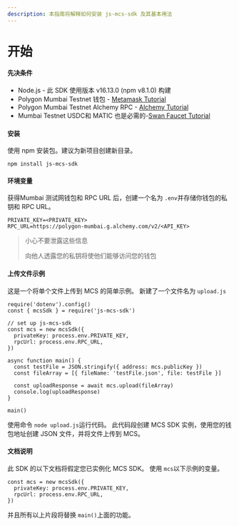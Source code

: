 ```yaml
---
description: 本指南将解释如何安装 js-mcs-sdk 及其基本用法
---
```


# 开始

#### 先决条件 <a href="#xian-jue-tiao-jian-1" id="xian-jue-tiao-jian-1"></a>

* Node.js - 此 SDK 使用版本 v16.13.0 (npm v8.1.0) 构建
* Polygon Mumbai Testnet 钱包 - [Metamask Tutorial](https://docs.filswan.com/multi-chain-storage/mcp-user-guide/setup-metamask)
* Polygon Mumbai Testnet Alchemy RPC - [Alchemy Tutorial](https://docs.filswan.com/multi-chain-storage/mcp-user-guide/configure-metamask-with-alchemy-rpc-url#alchemypolygontometamaskinstructions-2.createalchemymumbaipolygonrpc)
* Mumbai Testnet USDC和 MATIC 也是必需的-[Swan Faucet Tutorial](https://docs.filswan.com/development-resource/swan-token-contract/acquire-testnet-usdc-and-matic-tokens)

#### 安装 <a href="#an-zhuang-1" id="an-zhuang-1"></a>

使用 npm 安装包。建议为新项目创建新目录。

```shell
npm install js-mcs-sdk
```

#### 环境变量 <a href="#huan-jing-bian-liang" id="huan-jing-bian-liang"></a>

获得Mumbai 测试网钱包和 RPC URL 后，创建一个名为 `.env`并存储你钱包的私钥和 RPC URL。

```shell
PRIVATE_KEY=<PRIVATE_KEY>
RPC_URL=https://polygon-mumbai.g.alchemy.com/v2/<API_KEY>
```

> 小心不要泄露这些信息
>
> 向他人透露您的私钥将使他们能够访问您的钱包

#### 上传文件示例 <a href="#shang-chuan-wen-jian-shi-li" id="shang-chuan-wen-jian-shi-li"></a>

这是一个将单个文件上传到 MCS 的简单示例。 新建了一个文件名为 `upload.js`

```shell
require('dotenv').config()
const { mcsSdk } = require('js-mcs-sdk')

// set up js-mcs-sdk
const mcs = new mcsSdk({
  privateKey: process.env.PRIVATE_KEY,
  rpcUrl: process.env.RPC_URL,
})

async function main() {
  const testFile = JSON.stringify({ address: mcs.publicKey })
  const fileArray = [{ fileName: 'testFile.json', file: testFile }]

  const uploadResponse = await mcs.upload(fileArray)
  console.log(uploadResponse)
}

main()
```

使用命令 `node upload.js`运行代码。 此代码段创建 MCS SDK 实例，使用您的钱包地址创建 JSON 文件，并将文件上传到 MCS。

#### 文档说明 <a href="#wen-dang-shuo-ming" id="wen-dang-shuo-ming"></a>

此 SDK 的以下文档将假定您已实例化 MCS SDK。 使用 `mcs`以下示例的变量。

```shell
const mcs = new mcsSdk({
  privateKey: process.env.PRIVATE_KEY,
  rpcUrl: process.env.RPC_URL,
})
```

并且所有以上片段将替换 `main()`上面的功能。
